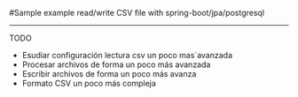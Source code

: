 #Sample example read/write CSV file with spring-boot/jpa/postgresql

---

TODO
- Esudiar configuración lectura csv un poco mas´avanzada
- Procesar archivos de forma un poco más avanzada
- Escribir archivos de forma un poco más avanza
- Formato CSV un poco más compleja